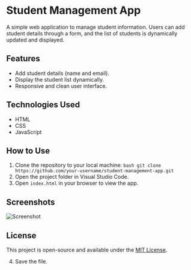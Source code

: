    # Student Management App

   A simple web application to manage student information. Users can add student details through a form, and the list of students is dynamically updated and displayed.

   ## Features
   - Add student details (name and email).
   - Display the student list dynamically.
   - Responsive and clean user interface.

   ## Technologies Used
   - HTML
   - CSS
   - JavaScript

   ## How to Use
   1. Clone the repository to your local machine:
    ```bash
     git clone https://github.com/your-username/student-management-app.git
    ```
   2. Open the project folder in Visual Studio Code.
   3. Open `index.html` in your browser to view the app.

   ## Screenshots  
   ![Screenshot](https://github.com/user-attachments/assets/fdb66bcd-59e5-4d94-a1b9-19766c77e677)

   ## License
   This project is open-source and available under the [MIT License](LICENSE).

   4. Save the file.
